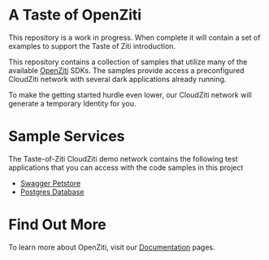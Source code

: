 
# A Taste of OpenZiti

This repository is a work in progress. When complete it will contain a set of examples to support the Taste of Ziti introduction.

This repository contains a collection of samples that utilize many of the available [OpenZiti](https://github.com/openziti) SDKs. The samples provide access 
a preconfigured CloudZiti network with several dark applications already running. 

To make the getting started hurdle even lower, our CloudZiti network will generate a temporary Identity for you.

# Sample Services
The Taste-of-Ziti CloudZiti demo network contains the following test applications that you can access with the code samples in this project
* [Swagger Petstore](https://landing.openziti.io/pet-store/)
* [Postgres Database](https://landing.openziti.io/postgres-database/)

# Find Out More
To learn more about OpenZiti, visit our [Documentation](https://openziti.io/docs/learn/introduction/) pages.
